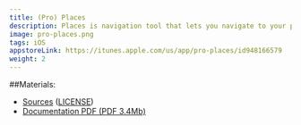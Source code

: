 ```yaml
---
title: (Pro) Places
description: Places is navigation tool that lets you navigate to your places easily for everyone
image: pro-places.png
tags: iOS
appstoreLink: https://itunes.apple.com/us/app/pro-places/id948166579 
weight: 2
---
```



##Materials:

* [Sources](https://github.com/famer/Pro-Places/) ([LICENSE](https://github.com/famer/Pro-Places/blob/public/LICENSE))
* [Documentation PDF (PDF 3.4Mb)](/downloads/english-places-docs.pdf)

